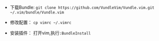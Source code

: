 * 下载Bundle:
    `git clone https://github.com/VundleVim/Vundle.vim.git ~/.vim/bundle/Vundle.vim`
    
* 修改配置：
    `cp vimrc ~/.vimrc`
    
* 安装插件：
    打开vim,执行`:BundleInstall`
